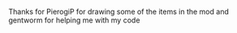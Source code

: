 Thanks for PierogiP for drawing some of the items in the mod and gentworm for helping me with my code
